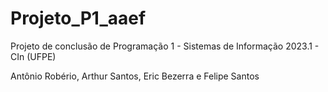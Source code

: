 # Projeto_P1_aaef
Projeto de conclusão de Programação 1 - Sistemas de Informação 2023.1 - CIn (UFPE)

Antônio Robério, Arthur Santos, Eric Bezerra e Felipe Santos
